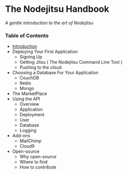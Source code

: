 # The Nodejitsu Handbook

*A gentle introduction to the art of Nodejitsu*

### Table of Contents

- [Introduction]()
- Deploying Your First Application
   - Signing Up
   - Getting Jitsu ( The Nodejitsu Command Line Tool )
   - Pushing to the cloud
- Choosing a Database For Your Application
    - CouchDB
    - Redis
    - Mongo
- The MarketPlace
- Using the API
    - Overview
    - Application
    - Deployment
    - User
    - Database
    - Logging
- Add-ons
    - MailChimp
    - Cloud9
- Open-source
    - Why open-source
    - Where to find
    - How to contribute

